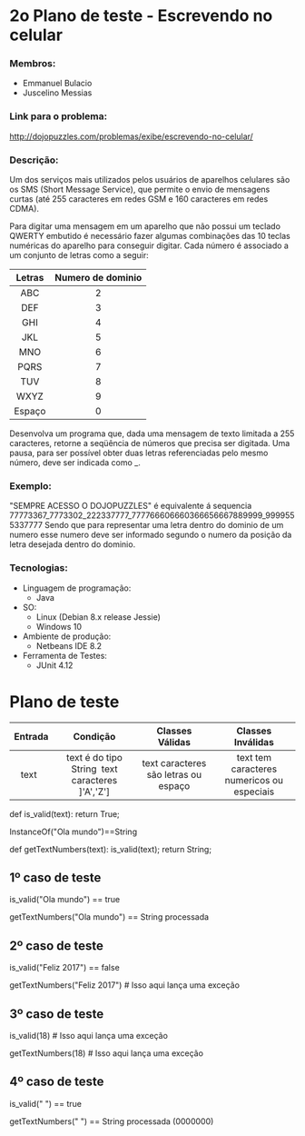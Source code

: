# 2o Plano de teste - Escrevendo no celular
### Membros: 
- Emmanuel Bulacio
- Juscelino Messias

### Link para o problema:
http://dojopuzzles.com/problemas/exibe/escrevendo-no-celular/
 
### Descrição:

Um dos serviços mais utilizados pelos usuários de aparelhos celulares são os SMS (Short Message Service), que permite o envio de mensagens curtas (até 255 caracteres em redes GSM e 160 caracteres em redes CDMA).

Para digitar uma mensagem em um aparelho que não possui um teclado QWERTY embutido é necessário fazer algumas combinações das 10 teclas numéricas do aparelho para conseguir digitar. Cada número é associado a um conjunto de letras como a seguir:

Letras | Numero de dominio
:----: | :----:
ABC    |  2 
DEF    |  3 
GHI    |  4 
JKL    |  5 
MNO    |  6 
PQRS   |  7 
TUV    |  8 
WXYZ   |  9 
Espaço |  0 

Desenvolva um programa que, dada uma mensagem de texto limitada a 255 caracteres, retorne a seqüência de números que precisa ser digitada. Uma pausa, para ser possível obter duas letras referenciadas pelo mesmo número, deve ser indicada como _.

### Exemplo:
"SEMPRE ACESSO O DOJOPUZZLES" é equivalente á sequencia 77773367_7773302_222337777_777766606660366656667889999_9999555337777
Sendo que para representar uma letra dentro do dominio de um numero esse numero deve ser informado segundo o numero da posição da letra desejada dentro do dominio.

### Tecnologias: 
- Linguagem de programação:
  - Java
- SO:
  - Linux (Debian 8.x release Jessie) 
  - Windows 10
- Ambiente de produção:  
  - Netbeans IDE 8.2  
- Ferramenta de Testes:
  - JUnit 4.12  

# Plano de teste

Entrada | Condição | Classes Válidas | Classes Inválidas
:-----: | :------: | :-------------: | :---------------:
  text  | text é do tipo String  text caracteres ]'A','Z']  | text caracteres são letras ou espaço | text tem caracteres numericos ou especiais 
  
def is_valid(text):
  return True;
  
 InstanceOf("Ola mundo")==String
 
 def getTextNumbers(text):
    is_valid(text);
    return String;

## 1º caso de teste

is_valid("Ola mundo") == true

getTextNumbers("Ola mundo") == String processada

## 2º caso de teste
is_valid("Feliz 2017") == false

getTextNumbers("Feliz 2017")  # Isso aqui lança uma exceção

## 3º caso de teste
 is_valid(18)  # Isso aqui lança uma exceção
 
 getTextNumbers(18)  # Isso aqui lança uma exceção

## 4º caso de teste
is_valid("       ") == true

getTextNumbers("       ") == String processada (0000000)
